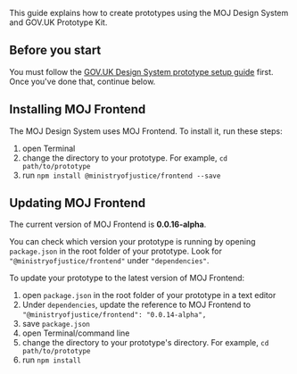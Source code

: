 This guide explains how to create prototypes using the MOJ Design System and GOV.UK Prototype Kit.

## Before you start

You must follow the [GOV.UK Design System prototype setup guide](https://design-system.service.gov.uk/get-started/prototyping/) first. Once you've done that, continue below.

## Installing MOJ Frontend

The MOJ Design System uses MOJ Frontend. To install it, run these steps:

1. open Terminal
2. change the directory to your prototype. For example, `cd path/to/prototype`
3. run `npm install @ministryofjustice/frontend --save`

## Updating MOJ Frontend

The current version of MOJ Frontend is **0.0.16-alpha**.

You can check which version your prototype is running by opening `package.json` in the root folder of your prototype. Look for `"@ministryofjustice/frontend"` under `"dependencies"`.

To update your prototype to the latest version of MOJ Frontend:

1. open `package.json` in the root folder of your prototype in a text editor
2. Under `dependencies`, update the reference to MOJ Frontend to  `"@ministryofjustice/frontend": "0.0.14-alpha",`
3. save `package.json`
4. open Terminal/command line
5. change the directory to your prototype's directory. For example, `cd path/to/prototype`
6. run `npm install`
